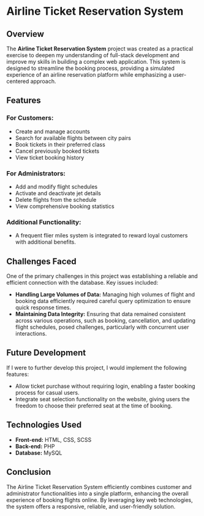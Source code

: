 # **Airline Ticket Reservation System**

## Overview  
The **Airline Ticket Reservation System** project was created as a practical exercise to deepen my understanding of full-stack development and improve my skills in building a complex web application. This system is designed to streamline the booking process, providing a simulated experience of an airline reservation platform while emphasizing a user-centered approach.

## Features

### **For Customers:**
- Create and manage accounts
- Search for available flights between city pairs
- Book tickets in their preferred class
- Cancel previously booked tickets
- View ticket booking history

### **For Administrators:**
- Add and modify flight schedules
- Activate and deactivate jet details
- Delete flights from the schedule
- View comprehensive booking statistics

### **Additional Functionality:**
- A frequent flier miles system is integrated to reward loyal customers with additional benefits.

## Challenges Faced
One of the primary challenges in this project was establishing a reliable and efficient connection with the database. Key issues included:

- **Handling Large Volumes of Data:** Managing high volumes of flight and booking data efficiently required careful query optimization to ensure quick response times.
- **Maintaining Data Integrity:** Ensuring that data remained consistent across various operations, such as booking, cancellation, and updating flight schedules, posed challenges, particularly with concurrent user interactions.

## Future Development
If I were to further develop this project, I would implement the following features:
- Allow ticket purchase without requiring login, enabling a faster booking process for casual users.
- Integrate seat selection functionality on the website, giving users the freedom to choose their preferred seat at the time of booking.

## Technologies Used
- **Front-end:** HTML, CSS, SCSS  
- **Back-end:** PHP  
- **Database:** MySQL

## Conclusion  
The Airline Ticket Reservation System efficiently combines customer and administrator functionalities into a single platform, enhancing the overall experience of booking flights online. By leveraging key web technologies, the system offers a responsive, reliable, and user-friendly solution.
